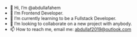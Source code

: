 - 👋 Hi, I’m @abdullafahem
- 👀 I’m Frontend Developer.
- 🌱 I’m currently learning to be a Fullstack Developer.
- 💞️ I’m looking to collaborate on a new project with anybody.
- 📫 How to reach me, email me: abdullaf2019@outlook.com

<!---
abdullafahem/abdullafahem is a ✨ special ✨ repository because its `README.md` (this file) appears on your GitHub profile.
You can click the Preview link to take a look at your changes.
--->
